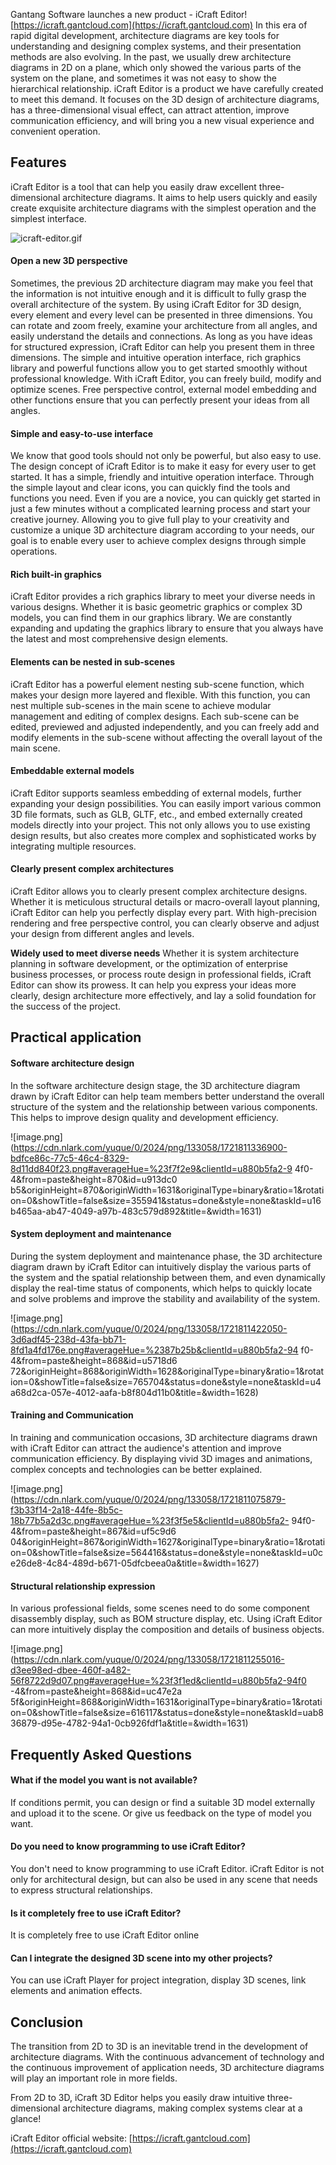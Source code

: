 Gantang Software launches a new product - iCraft Editor! [https://icraft.gantcloud.com](https://icraft.gantcloud.com)
In this era of rapid digital development, architecture diagrams are key tools for understanding and designing complex systems, and their presentation methods are also evolving. In the past, we usually drew architecture diagrams in 2D on a plane, which only showed the various parts of the system on the plane, and sometimes it was not easy to show the hierarchical relationship. iCraft Editor is a product we have carefully created to meet this demand. It focuses on the 3D design of architecture diagrams, has a three-dimensional visual effect, can attract attention, improve communication efficiency, and will bring you a new visual experience and convenient operation.

## Features
iCraft Editor is a tool that can help you easily draw excellent three-dimensional architecture diagrams. It aims to help users quickly and easily create exquisite architecture diagrams with the simplest operation and the simplest interface.

![icraft-editor.gif](https://cdn.nlark.com/yuque/0/2024/gif/133058/1721889947123-e1658a53-fb9d-4044-befd-11373d323f28.gif) 

#### Open a new 3D perspective
Sometimes, the previous 2D architecture diagram may make you feel that the information is not intuitive enough and it is difficult to fully grasp the overall architecture of the system. By using iCraft Editor for 3D design, every element and every level can be presented in three dimensions. You can rotate and zoom freely, examine your architecture from all angles, and easily understand the details and connections.
As long as you have ideas for structured expression, iCraft Editor can help you present them in three dimensions. The simple and intuitive operation interface, rich graphics library and powerful functions allow you to get started smoothly without professional knowledge. With iCraft Editor, you can freely build, modify and optimize scenes. Free perspective control, external model embedding and other functions ensure that you can perfectly present your ideas from all angles.

#### Simple and easy-to-use interface
We know that good tools should not only be powerful, but also easy to use. The design concept of iCraft Editor is to make it easy for every user to get started. It has a simple, friendly and intuitive operation interface. Through the simple layout and clear icons, you can quickly find the tools and functions you need. Even if you are a novice, you can quickly get started in just a few minutes without a complicated learning process and start your creative journey. Allowing you to give full play to your creativity and customize a unique 3D architecture diagram according to your needs, our goal is to enable every user to achieve complex designs through simple operations.

#### Rich built-in graphics
iCraft Editor provides a rich graphics library to meet your diverse needs in various designs.
Whether it is basic geometric graphics or complex 3D models, you can find them in our graphics library.
We are constantly expanding and updating the graphics library to ensure that you always have the latest and most comprehensive design elements.

#### Elements can be nested in sub-scenes
iCraft Editor has a powerful element nesting sub-scene function, which makes your design more layered and flexible. With this function, you can nest multiple sub-scenes in the main scene to achieve modular management and editing of complex designs. Each sub-scene can be edited, previewed and adjusted independently, and you can freely add and modify elements in the sub-scene without affecting the overall layout of the main scene.

#### Embeddable external models
iCraft Editor supports seamless embedding of external models, further expanding your design possibilities. You can easily import various common 3D file formats, such as GLB, GLTF, etc., and embed externally created models directly into your project. This not only allows you to use existing design results, but also creates more complex and sophisticated works by integrating multiple resources.

#### Clearly present complex architectures
iCraft Editor allows you to clearly present complex architecture designs. Whether it is meticulous structural details or macro-overall layout planning, iCraft Editor can help you perfectly display every part. With high-precision rendering and free perspective control, you can clearly observe and adjust your design from different angles and levels.

**Widely used to meet diverse needs**
Whether it is system architecture planning in software development, or the optimization of enterprise business processes, or process route design in professional fields, iCraft Editor can show its prowess. It can help you express your ideas more clearly, design architecture more effectively, and lay a solid foundation for the success of the project.

## Practical application
#### Software architecture design
In the software architecture design stage, the 3D architecture diagram drawn by iCraft Editor can help team members better understand the overall structure of the system and the relationship between various components. This helps to improve design quality and development efficiency.

![image.png](https://cdn.nlark.com/yuque/0/2024/png/133058/1721811336900-bdfce86c-77c5-46c4-8329-8d11dd840f23.png#averageHue=%23f7f2e9&clientId=u880b5fa2-9 4f0-4&from=paste&height=870&id=u913dc0 b5&originHeight=870&originWidth=1631&originalType=binary&ratio=1&rotation=0&showTitle=false&size=355941&status=done&style=none&taskId=u16b465aa-ab47-4049-a97b-483c579d892&title=&width=1631)

#### System deployment and maintenance
During the system deployment and maintenance phase, the 3D architecture diagram drawn by iCraft Editor can intuitively display the various parts of the system and the spatial relationship between them, and even dynamically display the real-time status of components, which helps to quickly locate and solve problems and improve the stability and availability of the system.

![image.png](https://cdn.nlark.com/yuque/0/2024/png/133058/1721811422050-3d6adf45-238d-43fa-bb71-8fd1a4fd176e.png#averageHue=%2387b25b&clientId=u880b5fa2-94 f0-4&from=paste&height=868&id=u5718d6 72&originHeight=868&originWidth=1628&originalType=binary&ratio=1&rotation=0&showTitle=false&size=765704&status=done&style=none&taskId=u4a68d2ca-057e-4012-aafa-b8f804d11b0&title=&width=1628)

#### Training and Communication
In training and communication occasions, 3D architecture diagrams drawn with iCraft Editor can attract the audience's attention and improve communication efficiency. By displaying vivid 3D images and animations, complex concepts and technologies can be better explained.

![image.png](https://cdn.nlark.com/yuque/0/2024/png/133058/1721811075879-f3b33f14-2a18-44fe-8b5c-18b77b5a2d3c.png#averageHue=%23f3f5e5&clientId=u880b5fa2- 94f0-4&from=paste&height=867&id=uf5c9d6 04&originHeight=867&originWidth=1627&originalType=binary&ratio=1&rotation=0&showTitle=false&size=564416&status=done&style=none&taskId=u0ce26de8-4c84-489d-b671-05dfcbeea0a&title=&width=1627)

#### Structural relationship expression
In various professional fields, some scenes need to do some component disassembly display, such as BOM structure display, etc. Using iCraft Editor can more intuitively display the composition and details of business objects.

![image.png](https://cdn.nlark.com/yuque/0/2024/png/133058/1721811255016-d3ee98ed-dbee-460f-a482-56f8722d9d07.png#averageHue=%23f3f1ed&clientId=u880b5fa2-94f0 -4&from=paste&height=868&id=uc47e2a 5f&originHeight=868&originWidth=1631&originalType=binary&ratio=1&rotation=0&showTitle=false&size=616117&status=done&style=none&taskId=uab836879-d95e-4782-94a1-0cb926fdf1a&title=&width=1631)

## Frequently Asked Questions
#### What if the model you want is not available?
If conditions permit, you can design or find a suitable 3D model externally and upload it to the scene. Or give us feedback on the type of model you want.

#### Do you need to know programming to use iCraft Editor?
You don't need to know programming to use iCraft Editor. iCraft Editor is not only for architectural design, but can also be used in any scene that needs to express structural relationships.

#### Is it completely free to use iCraft Editor?
It is completely free to use iCraft Editor online

#### Can I integrate the designed 3D scene into my other projects?
You can use iCraft Player for project integration, display 3D scenes, link elements and animation effects.

## Conclusion
The transition from 2D to 3D is an inevitable trend in the development of architecture diagrams. With the continuous advancement of technology and the continuous improvement of application needs, 3D architecture diagrams will play an important role in more fields.

From 2D to 3D, iCraft 3D Editor helps you easily draw intuitive three-dimensional architecture diagrams, making complex systems clear at a glance!

iCraft Editor official website: [https://icraft.gantcloud.com](https://icraft.gantcloud.com)
